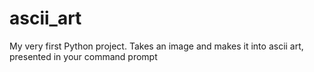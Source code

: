 # ascii_art
My very first Python project. Takes an image and makes it into ascii art, presented in your command prompt

